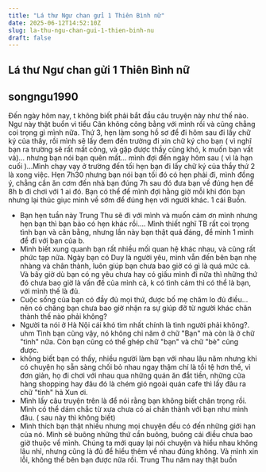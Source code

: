 ```yaml
---
title: "Lá thư Ngư chan gửi 1 Thiên Bình nữ"
date: 2025-06-12T14:52:10Z
slug: la-thu-ngu-chan-gui-1-thien-binh-nu
draft: false
---
```


## Lá thư Ngư chan gửi 1 Thiên Bình nữ

## songngu1990

Đến ngày hôm nay, t không biết phải bắt đầu câu truyện này như thế nào. Ngư này thật buồn vì tiểu Cân không công bằng với mình rồi và cũng chẳng coi trọng gì mình nữa.
Thứ 3,  hẹn làm song hồ sơ để đi hôm sau đi lấy chữ ký của thầy, rồi mình sẽ lấy đem đến trường đi xin chữ ký cho bạn ( vì nghĩ bạn ra trường sẽ rất mất công, và gặp được thầy cũng khó, k muốn bạn vất vả)... nhưng bạn nói bạn quên mất... mình đợi đến ngày hôm sau ( vì là hạn cuối )...Mình chạy vạy ở trường đến tối hẹn bạn đi lấy chữ ký của thầy thứ 2 là xong việc. Hẹn 7h30 nhưng bạn nói bạn tối đó có hẹn phải đi, mình đồng ý, chẳng cần ăn cơm đến nhà bạn đúng 7h sau đó đưa bạn về đúng hẹn để 8h b đi chơi với 1 ai đó. Bạn có thể để mình đợi hằng giờ mỗi khi đón bạn nhưng lại thúc giục mình về sớm để đúng hẹn với người khác. 1 cái Buồn.
- Bạn hẹn tuần này Trung Thu sẽ đi với mình và muốn cảm ơn mình nhưng hẹn bạn thì bạn bảo có hẹn khác rồi.... Mình thiết nghĩ TB rất coi trọng tình bạn và cân bằng, nhưng lần này bạn thật quá đáng, để mình 1 mình  để đi với bạn của b.
- Mình biết xung quanh bạn rất nhiều mối quan hệ khác nhau, và cũng rất phức tạp nữa. Ngày bạn có Duy là người yêu, mình vẫn đến bên bạn nhẹ nhàng và chân thành, luôn giúp bạn chưa bao giờ có gì là quá mức cả. Và bây giờ dù bạn có ng yêu chưa hay có giấu mình đi nữa thì những thứ đó chưa bao giờ là vấn đề của mình cả, k có tình cảm thì có thể là bạn, với mình thế là đủ. 
- Cuộc sống của bạn có đầy đủ mọi thứ, được bố mẹ chăm lo đủ điều... nên có chăng bạn chưa bao giờ nhận ra sự giúp đỡ từ người khác chân thành thế nào phải không?
- Người ta nói ở Hà Nội cái khó tìm nhất chính là tình người phải không?. uhm Tình bạn cũng vậy, nó không chỉ năm ở chữ "Bạn" mà còn là ở chữ "tình" nữa. Còn bạn cũng có thể ghép chữ "bạn" và chữ "bè" cũng được. 
- không biết bạn có thấy, nhiều người làm bạn với nhau lâu năm nhưng khi có chuyện họ sẵn sàng chối bỏ nhau ngay thậm chí là tồi tệ hơn thế, vì đơn giản, họ đi chơi với nhau qua những quán ăn đắt tiền, những cửa hàng shopping hay đâu đó là chém gió ngoài quán cafe thì lấy đâu ra chữ "tình" hả Xun ơi.
- Mình lấy câu truyện trên là để nói rằng bạn không biết chân trọng rồi. Mình có thể dám chắc từ xưa chưa có ai chân thành với bạn như mình đâu. ( sau này thì không biết)
- Mình thích bạn thật nhiều nhưng mọi chuyện đều có đến những giới hạn của nó. Mình sẽ buông những thứ cần buông, buông cái điều chưa bao giờ thuộc về mình.  Chúng ta mới quay lại nói chuyện và hiểu nhau không lâu nhỉ, nhưng cũng là đủ để hiểu thêm về nhau đúng không. Và mình xin lỗi, không thể bên bạn được nữa rồi.
Trung Thu năm nay thật buồn